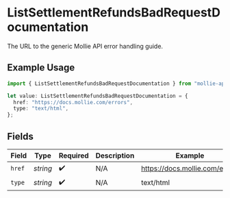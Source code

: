 # ListSettlementRefundsBadRequestDocumentation

The URL to the generic Mollie API error handling guide.

## Example Usage

```typescript
import { ListSettlementRefundsBadRequestDocumentation } from "mollie-api-typescript/models/operations";

let value: ListSettlementRefundsBadRequestDocumentation = {
  href: "https://docs.mollie.com/errors",
  type: "text/html",
};
```

## Fields

| Field                          | Type                           | Required                       | Description                    | Example                        |
| ------------------------------ | ------------------------------ | ------------------------------ | ------------------------------ | ------------------------------ |
| `href`                         | *string*                       | :heavy_check_mark:             | N/A                            | https://docs.mollie.com/errors |
| `type`                         | *string*                       | :heavy_check_mark:             | N/A                            | text/html                      |